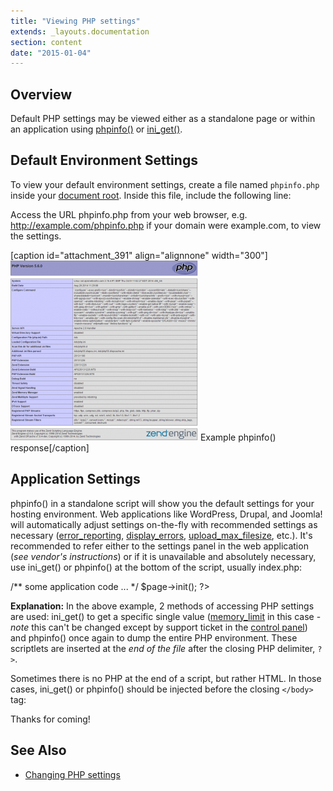 ```yaml
---
title: "Viewing PHP settings"
extends: _layouts.documentation
section: content
date: "2015-01-04"
---
```


## Overview

Default PHP settings may be viewed either as a standalone page or within an application using [phpinfo()](http://php.net/phpinfo) or [ini\_get()](http://php.net/ini_get).

## Default Environment Settings

To view your default environment settings, create a file named `phpinfo.php` inside your [document root](/docs/web-content/where-is-site-content-served-from/ "Where is site content served from?"). Inside this file, include the following line:

<?php phpinfo(); ?>

Access the URL phpinfo.php from your web browser, e.g. http://example.com/phpinfo.php if your domain were example.com, to view the settings.

\[caption id="attachment\_391" align="alignnone" width="300"\][![Example phpinfo() response](images/phpinfo-example-300x288.png)](/docs/wp-content/uploads/2015/01/phpinfo-example.png) Example phpinfo() response\[/caption\]

## Application Settings

phpinfo() in a standalone script will show you the default settings for your hosting environment. Web applications like WordPress, Drupal, and Joomla! will automatically adjust settings on-the-fly with recommended settings as necessary ([error\_reporting](http://php.net/manual/en/errorfunc.configuration.php#ini.error-reporting), [display\_errors](http://php.net/manual/en/errorfunc.configuration.php#ini.display-errors), [upload\_max\_filesize](http://php.net/manual/en/ini.core.php#ini.upload-max-filesize), etc.). It's recommended to refer either to the settings panel in the web application (_see vendor's instructions_) or if it is unavailable and absolutely necessary, use ini\_get() or phpinfo() at the bottom of the script, usually index.php:

/\*\* some application code ... \*/
$page->init();
?>

<?php print "memory\_limit setting: "; ini\_get('memory\_limit'); ?>

<?php phpinfo(); ?>

**Explanation:** In the above example, 2 methods of accessing PHP settings are used: ini\_get() to get a specific single value ([memory\_limit](http://php.net/manual/en/ini.core.php#ini.memory-limit) in this case - _note_ this can't be changed except by support ticket in the [control panel](/docs/control-panel/logging-into-the-control-panel/ "Logging into the control panel")) and phpinfo() once again to dump the entire PHP environment. These scriptlets are inserted at the _end of the file_ after the closing PHP delimiter, `?>`.

Sometimes there is no PHP at the end of a script, but rather HTML. In those cases, ini\_get() or phpinfo() should be injected before the closing `</body>` tag:

<!--- some html ... -->
<span>Thanks for coming!</span>
<?php print "memory\_limit setting: "; ini\_get('memory\_limit'); ?>
<?php phpinfo(); ?>
</body>
</html>

## See Also

- [Changing PHP settings](/docs/php/changing-php-settings/ "Changing PHP settings")
